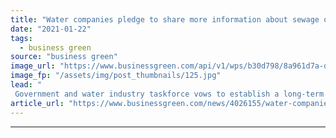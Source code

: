 ```yaml
---
title: "Water companies pledge to share more information about sewage overflows"
date: "2021-01-22"
tags: 
  - business green
source: "business green"
image_url: "https://www.businessgreen.com/api/v1/wps/b30d798/8a961d7a-d4e4-4010-89dd-612afac5d8e2/4/s300-cornwall3-1514110-1920-185x114.jpg"
image_fp: "/assets/img/post_thumbnails/125.jpg"
lead: "
 Government and water industry taskforce vows to establish a long-term goal to eliminate harm from discharges of sewage that occur during and after periods of heavy rainfall ..."
article_url: "https://www.businessgreen.com/news/4026155/water-companies-pledge-share-information-about-sewage-overflows"
---
```


---
